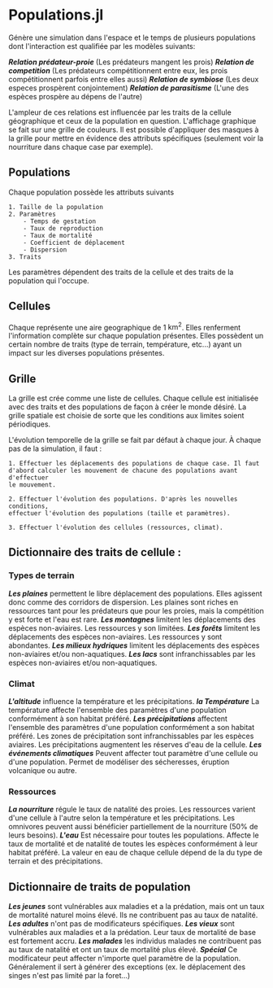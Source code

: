 # Populations.jl
Génère une simulation dans l'espace et le temps de plusieurs populations dont l'interaction est qualifiée par les modèles suivants:

   ***Relation prédateur-proie*** (Les prédateurs mangent les prois)
   ***Relation de competition*** (Les prédateurs compétitionnent entre eux, les prois compétitionnent parfois entre elles aussi)
   ***Relation de symbiose*** (Les deux especes prospèrent conjointement)
    ***Relation de parasitisme*** (L'une des espèces prospère au dépens de l'autre)

L'ampleur de ces relations est influencée par les traits de la cellule géographique et ceux de la population en question. L'affichage graphique se fait sur une grille de couleurs. Il est possible d'appliquer des masques à la grille pour mettre en évidence des attributs spécifiques (seulement voir la nourriture dans chaque case par exemple).

## Populations
Chaque population possède les attributs suivants

    1. Taille de la population
    2. Paramètres
        - Temps de gestation
        - Taux de reproduction
        - Taux de mortalité
        - Coefficient de déplacement
        - Dispersion
    3. Traits

Les paramètres dépendent des traits de la cellule et des traits de la population qui l'occupe.

## Cellules
Chaque représente une aire geographique de 1 $\textrm{km}^2$. Elles renferment l'information complète sur chaque population présentes. Elles possèdent un certain nombre de traits (type de terrain, température, etc...) ayant un impact sur les diverses populations présentes.

## Grille
La grille est crée comme une liste de cellules. Chaque cellule est initialisée avec des traits et des populations de façon à créer le monde désiré. La grille spatiale est choisie de sorte que les conditions aux limites soient
périodiques.

L'évolution temporelle de la grille se fait par défaut à chaque jour. À chaque pas de la simulation, il faut :

    1. Effectuer les déplacements des populations de chaque case. Il faut
    d'abord calculer les mouvement de chacune des populations avant d'effectuer
    le mouvement.

    2. Effectuer l'évolution des populations. D'après les nouvelles conditions,
    effectuer l'évolution des populations (taille et paramètres).

    3. Effectuer l'évolution des cellules (ressources, climat).


## Dictionnaire des traits de cellule :

### Types de terrain
***Les plaines*** permettent le libre déplacement des populations. Elles agissent donc comme des corridors de dispersion. Les plaines sont riches en ressources tant  pour les prédateurs que pour les proies, mais la compétition y est forte et l'eau est rare.
***Les montagnes*** limitent les déplacements des espèces non-aviaires. Les ressources y son limitées.
***Les forêts*** limitent les déplacements des espèces non-aviaires. Les ressources
y sont abondantes.
***Les milieux hydriques*** limitent les déplacements des espèces non-aviaires et/ou non-aquatiques.
***Les lacs*** sont infranchissables par les espèces non-aviaires et/ou non-aquatiques.

### Climat
***L'altitude*** influence la température et les précipitations.
***la Température*** La température affecte l'ensemble des paramètres d'une population conformément à son habitat préféré.
***Les précipitations*** affectent l'ensemble des paramètres d'une population conformément a son habitat préféré. Les zones de précipitation sont infranchissables par les espèces aviaires. Les précipitations augmentent les réserves d'eau de la cellule.
***Les événements climatiques*** Peuvent affecter tout paramètre d'une cellule ou d'une population. Permet de modéliser des sécheresses, éruption volcanique ou autre.

### Ressources
***La nourriture*** régule le taux de natalité des proies. Les ressources varient d'une cellule à l'autre selon la température et les précipitations. Les omnivores peuvent aussi bénéficier partiellement de la nourriture (50% de leurs besoins).
***L'eau*** Est nécessaire pour toutes les populations. Affecte le taux de mortalité et de natalité de toutes les espèces conformément à leur habitat préféré. La valeur en eau de chaque cellule dépend de la  du type de terrain et des précipitations.


## Dictionnaire de traits de population

***Les jeunes*** sont vulnérables aux maladies et a la prédation, mais ont un taux de mortalité naturel moins élevé. Ils ne contribuent pas au taux de natalité.
***Les adultes*** n'ont pas de modificateurs spécifiques.
***Les vieux*** sont vulnérables aux maladies et a la prédation. Leur taux de mortalité de base est fortement accru.
***Les malades*** les individus malades ne contribuent pas au taux de natalité
et ont un taux de mortalité plus élevé.
***Spécial*** Ce modificateur peut affecter n'importe quel paramètre de la population. Généralement il sert à générer des exceptions (ex. le déplacement des singes n'est pas limité par la foret...)
